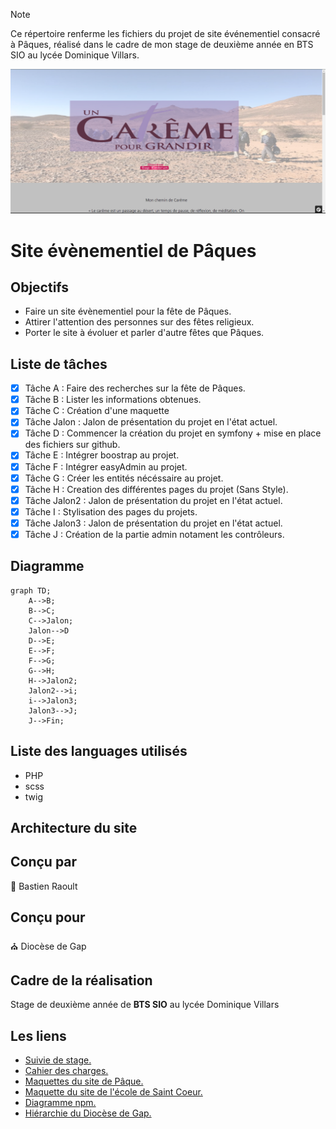 > [!NOTE]
> Ce répertoire renferme les fichiers du projet de site événementiel consacré à Pâques, réalisé dans le cadre de mon stage de deuxième année en BTS SIO au lycée Dominique Villars.

![Visuel du site](./Visuel.png)
# Site évènementiel de Pâques 

 ## Objectifs
  - Faire un site évènementiel pour la fête de Pâques.
  - Attirer l'attention des personnes sur des fêtes religieux.
  - Porter le site à évoluer et parler d'autre fêtes que Pâques.

## Liste de tâches
- [X] Tâche A : Faire des recherches sur la fête de Pâques.
- [X] Tâche B : Lister les informations obtenues.
- [X] Tâche C : Création d'une maquette
- [X] Tâche Jalon : Jalon de présentation du projet en l'état actuel.
- [X] Tâche D : Commencer la création du projet en symfony + mise en place des fichiers sur github.
- [X] Tâche E : Intégrer boostrap au projet.
- [X] Tâche F : Intégrer easyAdmin au projet.
- [X] Tâche G : Créer les entités nécéssaire au projet.
- [X] Tâche H : Creation des différentes pages du projet (Sans Style).
- [X] Tâche Jalon2 : Jalon de présentation du projet en l'état actuel.
- [X] Tâche I : Stylisation des pages du projets.
- [X] Tâche Jalon3 : Jalon de présentation du projet en l'état actuel.
- [X] Tâche J : Création de la partie admin notament les contrôleurs.

## Diagramme

```mermaid
graph TD;
    A-->B;
    B-->C;
    C-->Jalon;
    Jalon-->D
    D-->E;
    E-->F;
    F-->G;
    G-->H;
    H-->Jalon2;
    Jalon2-->i;
    i-->Jalon3;
    Jalon3-->J;
    J-->Fin;
```

## Liste des languages utilisés
- PHP
- scss
- twig

## Architecture du site

## Conçu par
:wave: Bastien Raoult

## Conçu pour
:church: Diocèse de Gap

## Cadre de la réalisation
Stage de deuxième année de <b>BTS SIO</b> au lycée Dominique Villars

## Les liens
- [Suivie de stage.](https://docs.google.com/document/d/19riinlN57bzkztlI_Pb8UdQf1YqKHO0ervbC9oBJK6Q/edit#heading=h.mbjsiz6n6jlo)
- [Cahier des charges.](https://docs.google.com/document/d/1P0kyywvMcfMYqyHCLGkM-YLVYJBDp6XoYpLlRj58eXc/edit)
- [Maquettes du site de Pâque.](https://www.figma.com/file/djjyoE4gJxyb7ZBRsuklYQ/Dioc%C3%A8se-Gap?type=design&node-id=0-1&mode=design&t=xzWRQ3dhKk9a0I7z-0)
- [Maquette du site de l'école de Saint Coeur.](https://www.figma.com/file/Z88W21siLG6TkDl0R2A7S5/Ecole-Saint-Coeur?type=design&node-id=0-1&mode=design&t=YSzzvPmzmqze3jq8-0)
- [Diagramme npm.](https://app.diagrams.net/#G1FJQcjcVBjJwD1fVKMcPn8zz_wdhhxCQq)
- [Hiérarchie du Diocèse de Gap.](https://miro.com/app/board/uXjVN8CY260=/)
